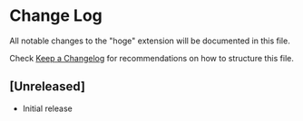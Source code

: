 # Change Log

All notable changes to the "hoge" extension will be documented in this file.

Check [Keep a Changelog](http://keepachangelog.com/) for recommendations on how to structure this file.

## [Unreleased]

- Initial release